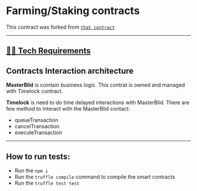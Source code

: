 # Farming/Staking contracts

This contract was forked from [`that contract`](https://github.com/pancakeswap/pancake-farm/blob/a61313bf107c7f82e1a0f5736d815041fbf8cdff/contracts/MasterChef.sol "Origin")

---
## [👷‍♂️ Tech Requirements](../README.md#👷‍♂️-tech-requirements)

## Contracts Interaction architecture
**MasterBlid** is cointain business logic. This contrat is owned and managed with Timelock contract.

**Timelock** is need to do time delayed interactions with MasterBlid. There are few method to interact with the MasterBlid contact:
- queueTransaction
- cancelTransaction
- executeTransaction

---
## How to run tests:
- Run the `npm i`
- Run the `truffle compile` command to compile the smart contracts
- Run the `truffle test test`
